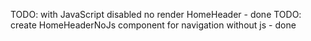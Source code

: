TODO: with JavaScript disabled no render HomeHeader - done
TODO: create HomeHeaderNoJs component for navigation without js - done